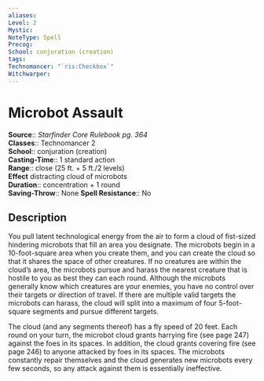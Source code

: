 ```yaml
---
aliases: 
Level: 2
Mystic: 
NoteType: Spell
Precog: 
School: conjuration (creation) 
tags: 
Technomancer: "`ris:Checkbox`"
Witchwarper: 
---
```


# Microbot Assault

**Source**:: _Starfinder Core Rulebook pg. 364_  
**Classes**:: Technomancer 2  
**School**:: conjuration (creation)  
**Casting-Time**:: 1 standard action  
**Range**:: close (25 ft. + 5 ft./2 levels)  
**Effect** distracting cloud of microbots  
**Duration**:: concentration + 1 round  
**Saving-Throw**:: None
**Spell Resistance**:: No

## Description

You pull latent technological energy from the air to form a cloud of fist-sized hindering microbots that fill an area you designate. The microbots begin in a 10-foot-square area when you create them, and you can create the cloud so that it shares the space of other creatures. If no creatures are within the cloud’s area, the microbots pursue and harass the nearest creature that is hostile to you as best they can each round. Although the microbots generally know which creatures are your enemies, you have no control over their targets or direction of travel. If there are multiple valid targets the microbots can harass, the cloud will split into a maximum of four 5-foot-square segments and pursue different targets.

The cloud (and any segments thereof) has a fly speed of 20 feet. Each round on your turn, the microbot cloud grants harrying fire (see page 247) against the foes in its spaces. In addition, the cloud grants covering fire (see page 246) to anyone attacked by foes in its spaces. The microbots constantly repair themselves and the cloud generates new microbots every few seconds, so any attack against them is essentially ineffective.
